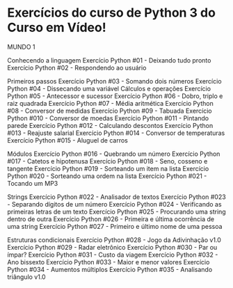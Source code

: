 # Exercícios do curso de Python 3 do Curso em Vídeo!

MUNDO 1

Conhecendo a linguagem
Exercício Python #01 - Deixando tudo pronto
Exercício Python #02 - Respondendo ao usuário

Primeiros passos
Exercício Python #03 - Somando dois números
Exercício Python #04 - Dissecando uma variável
Cálculos e operações
Exercício Python #05 - Antecessor e sucessor
Exercício Python #06 - Dobro, triplo e raiz quadrada
Exercício Python #07 - Média aritmética
Exercício Python #08 - Conversor de medidas
Exercício Python #09 - Tabuada
Exercício Python #010 - Conversor de moedas
Exercício Python #011 - Pintando parede
Exercício Python #012 - Calculando descontos
Exercício Python #013 - Reajuste salarial
Exercício Python #014 - Conversor de temperaturas
Exercício Python #015 - Aluguel de carros

Módulos
Exercício Python #016 - Quebrando um número
Exercício Python #017 - Catetos e hipotenusa
Exercício Python #018 - Seno, cosseno e tangente
Exercício Python #019 - Sorteando um item na lista
Exercício Python #020 - Sorteando uma ordem na lista
Exercício Python #021 - Tocando um MP3

Strings
Exercício Python #022 - Analisador de textos
Exercício Python #023 - Separando dígitos de um número
Exercício Python #024 - Verificando as primeiras letras de um texto
Exercício Python #025 - Procurando uma string dentro de outra
Exercício Python #026 - Primeira e última ocorrência de uma string
Exercício Python #027 - Primeiro e último nome de uma pessoa

Estruturas condicionais
Exercício Python #028 - Jogo da Adivinhação v1.0
Exercício Python #029 - Radar eletrônico
Exercício Python #030 - Par ou ímpar?
Exercício Python #031 - Custo da viagem
Exercício Python #032 - Ano bissexto
Exercício Python #033 - Maior e menor valores
Exercício Python #034 - Aumentos múltiplos
Exercício Python #035 - Analisando triângulo v1.0
